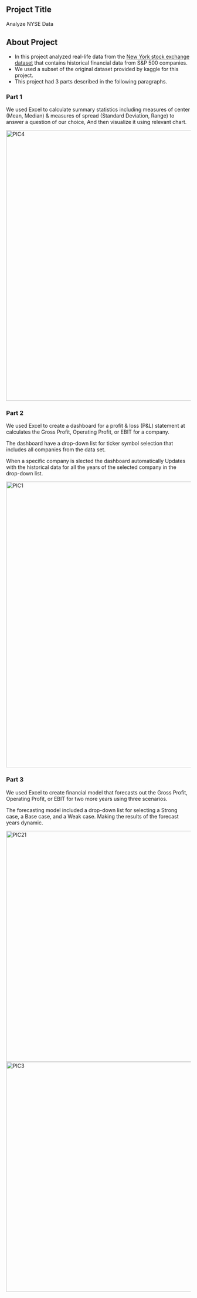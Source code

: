 ## Project Title
Analyze NYSE Data                                           





## About Project 

* In this project analyzed real-life data from the [New York stock exchange dataset](https://www.kaggle.com/datasets/dgawlik/nyse) that contains historical financial data from S&P 500 companies.
* We used a subset of the original dataset provided by kaggle for this project.
* This project had 3 parts described in the following paragraphs.


### Part 1
We used Excel to calculate summary statistics including measures of center (Mean, Median) & measures of spread (Standard Deviation, Range) to answer a question of our choice, And then visualize it using relevant chart.  

<img width="737" alt="PIC4" src="https://github.com/user-attachments/assets/2483293d-edb1-415a-baf4-8abd2619737c" />

### Part 2
We used Excel to create a dashboard for a profit & loss (P&L) statement at calculates the Gross Profit, Operating Profit, or EBIT for a company. 
 
The dashboard have a drop-down list for ticker symbol selection that includes all companies from the data set.

When a specific company is slected the dashboard automatically Updates with the historical data for all the years of the selected company in the drop-down list. 

<img width="778" alt="PIC1" src="https://github.com/user-attachments/assets/5e07a0cb-aac8-4dab-9cd3-cdf19d449b92" />

### Part 3


We used Excel to create financial model that forecasts out the Gross Profit, Operating Profit, or EBIT for two more years using three scenarios.

The forecasting model included a drop-down list for selecting a Strong case, a Base case, and a Weak case. Making the results of the forecast years dynamic. 



<img width="629" alt="PIC21" src="https://github.com/user-attachments/assets/87984872-d6b7-462d-bf7f-38768591d99e" />

<img width="626" alt="PIC3" src="https://github.com/user-attachments/assets/bb257d82-e143-4882-84dd-0b4b6d47f25f" />

